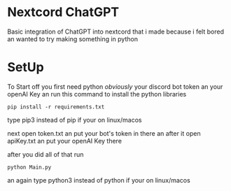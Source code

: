 # Nextcord ChatGPT
Basic integration of ChatGPT into nextcord
that i made because i felt bored an wanted to try making something in python
# SetUp
To Start off you first need python *obviously*
your discord bot token
an your openAI Key
an run this command to install the python libraries
```
pip install -r requirements.txt
```
type pip3 instead of pip if your on linux/macos

next open token.txt an put your bot's token in there
an after it open apiKey.txt an put your openAI Key there

after you did all of that run
```
python Main.py
```
an again type python3 instead of python if your on linux/macos
